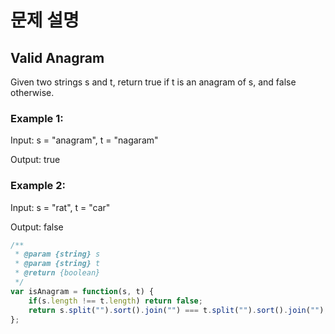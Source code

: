 # 문제 설명
## Valid Anagram

Given two strings s and t, return true if t is an anagram of s, and false otherwise.


### Example 1:

Input: s = "anagram", t = "nagaram"

Output: true

### Example 2:

Input: s = "rat", t = "car"

Output: false



``` javascript
/**
 * @param {string} s
 * @param {string} t
 * @return {boolean}
 */
var isAnagram = function(s, t) {
    if(s.length !== t.length) return false;
    return s.split("").sort().join("") === t.split("").sort().join("");
};
```
